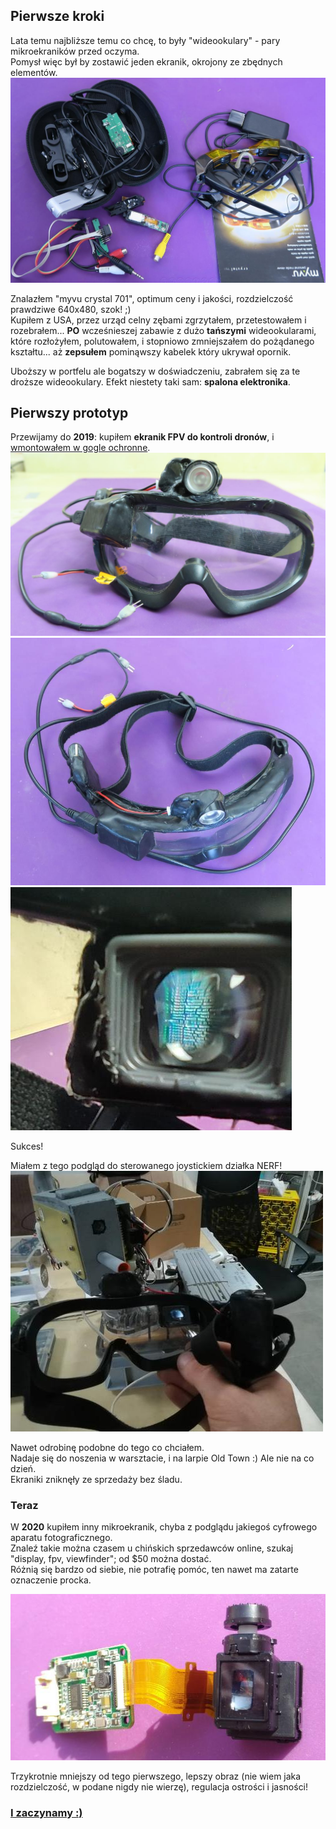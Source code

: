 ## Pierwsze kroki

Lata temu najbliższe temu co chcę, to były "wideookulary" - pary mikroekraników przed oczyma.<br>
Pomysł więc był by zostawić jeden ekranik, okrojony ze zbędnych elementów.
![szpej](_pics/pic_historia_szpej.jpg)



Znalazłem "myvu crystal 701", optimum ceny i jakości, rozdzielczość prawdziwe 640x480, szok! ;)<br>
Kupiłem z USA, przez urząd celny zębami zgrzytałem, przetestowałem i rozebrałem... **PO** wcześnieszej zabawie z dużo **tańszymi** wideookularami, które rozłożyłem, polutowałem, i stopniowo zmniejszałem do pożądanego kształtu... aż **zepsułem** pominąwszy kabelek który ukrywał opornik.

Uboższy w portfelu ale bogatszy w doświadczeniu, zabrałem się za te droższe wideookulary.
Efekt niestety taki sam: **spalona elektronika**.



## Pierwszy prototyp

Przewijamy do **2019**: kupiłem **ekranik FPV do kontroli dronów**, i [wmontowałem w gogle ochronne](https://wiki.hs3.pl/projekty/nerf_turret#wideo-gogle).<br>
![gogle](_pics/pic_turretgogs01.jpg)
![gogle](_pics/pic_turretgogs02.jpg)
![gogle](_pics/pic_turretgogs_scr01.jpg)

Sukces!


Miałem z tego podgląd do sterowanego joystickiem działka NERF!<br>
[![NERF Turret](_pics/pic_nerf_01.jpg)](https://www.youtube.com/watch?v=krwHnsPP9dU "NERF Turret")


Nawet odrobinę podobne do tego co chciałem.<br>
Nadaje się do noszenia w warsztacie, i na larpie Old Town :) Ale nie na co dzień.<br>
Ekraniki zniknęły ze sprzedaży bez śladu.<br>



### Teraz


W **2020** kupiłem inny mikroekranik, chyba z podglądu jakiegoś cyfrowego aparatu fotograficznego.<br>
Znaleź takie można czasem u chińskich sprzedawców online, szukaj "display, fpv, viewfinder"; od \$50 można dostać.<br>
Różnią się bardzo od siebie, nie potrafię pomóc, ten nawet ma zatarte oznaczenie procka.<br>

![mikroekranik](_pics/pic_microdisp_01.jpg)

Trzykrotnie mniejszy od tego pierwszego, lepszy obraz (nie wiem jaka rozdzielczość, w podane nigdy nie wierzę), regulacja ostrości i jasności!



### [I zaczynamy :)](03_Makieta.md)